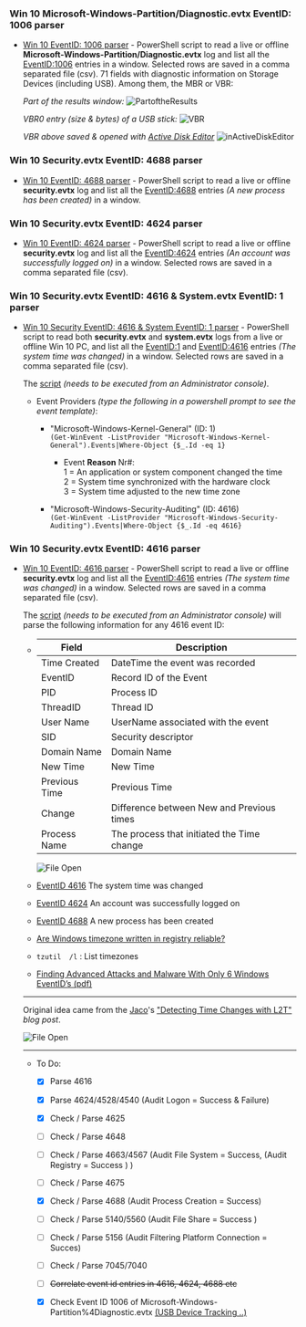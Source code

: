 <!-- saved from url=(0054) https://kacos2000.github.io/Win10-Research/EventLogs/ --> 
<!-- https://guides.github.com/features/mastering-markdown/ --> 

###  Win 10 Microsoft-Windows-Partition/Diagnostic.evtx EventID: 1006 parser  ###

- [Win 10 EventID: 1006 parser](https://github.com/kacos2000/Win10-Research/blob/master/EventLogs/ProcessCreatedEvents.ps1) - PowerShell script to read a live or offline **Microsoft-Windows-Partition/Diagnostic.evtx** log and list all the [EventID:1006](https://df-stream.com/2018/05/partition-diagnostic-event-log-and-usb-device-tracking-p1/) entries in a window. Selected rows are saved in a comma separated file (csv). 71 fields with diagnostic information on Storage Devices (including USB). Among them, the MBR or VBR:

  *Part of the results window:*
  ![PartoftheResults](https://raw.githubusercontent.com/kacos2000/Win10-Research/master/EventLogs/pd00.JPG)

  *VBR0 entry (size & bytes) of a USB stick:*
  ![VBR](https://raw.githubusercontent.com/kacos2000/Win10-Research/master/EventLogs/pd0.JPG)

  *VBR above saved & opened with [Active Disk Editor](http://www.disk-editor.org/)*
  ![inActiveDiskEditor](https://raw.githubusercontent.com/kacos2000/Win10-Research/master/EventLogs/pd1.JPG)


###  Win 10 Security.evtx EventID: 4688 parser  ###

- [Win 10 EventID: 4688 parser](https://github.com/kacos2000/Win10-Research/blob/master/EventLogs/ProcessCreatedEvents.ps1) - PowerShell script to read a live or offline **security.evtx** log and list all the [EventID:4688](https://docs.microsoft.com/en-us/windows/security/threat-protection/auditing/event-4688) entries *(A new process has been created)* in a window. 

###  Win 10 Security.evtx EventID: 4624 parser  ###

- [Win 10 EventID: 4624 parser](https://github.com/kacos2000/Win10-Research/blob/master/EventLogs/LoginEvents.ps1) - PowerShell script to read a live or offline **security.evtx** log and list all the [EventID:4624](https://docs.microsoft.com/en-us/windows/security/threat-protection/auditing/event-4624) entries *(An account was successfully logged on)* in a window. Selected rows are saved in a comma separated file (csv).  

###  Win 10 Security.evtx EventID: 4616 & System.evtx EventID: 1 parser ###

- [Win 10 Security EventID: 4616 & System EventID: 1 parser](https://github.com/kacos2000/Win10-Research/blob/master/EventLogs/TimeEventsAll.ps1) - PowerShell script to read both **security.evtx** and **system.evtx** logs from a live or offline Win 10 PC, and list all the [EventID:1](http://www.eventid.net/display-eventid-1-source-Microsoft-Windows-Kernel-General-eventno-10866-phase-1.htm) and [EventID:4616](https://docs.microsoft.com/en-us/windows/security/threat-protection/auditing/event-4616) entries *(The system time was changed)* in a window. Selected rows are saved in a comma separated file (csv).  
  
  The [script](https://github.com/kacos2000/Win10-Research/blob/master/EventLogs/TimeEventsAll.ps1) *(needs to be executed from an Administrator console)*. 

  - Event Providers *(type the following in a powershell prompt to see the event template)*: 
     - "Microsoft-Windows-Kernel-General" (ID: 1)<br>
        `(Get-WinEvent -ListProvider "Microsoft-Windows-Kernel-General").Events|Where-Object {$_.Id -eq 1}`<br>
        
        * Event **Reason** Nr#:<br>
          1 = An application or system component changed the time<br>
          2 = System time synchronized with the hardware clock<br>
          3 = System time adjusted to the new time zone
      
     - "Microsoft-Windows-Security-Auditing" (ID: 4616)<br>
        `(Get-WinEvent -ListProvider "Microsoft-Windows-Security-Auditing").Events|Where-Object {$_.Id -eq 4616}`

###  Win 10 Security.evtx EventID: 4616 parser  ###

- [Win 10 EventID: 4616 parser](https://github.com/kacos2000/Win10-Research/blob/master/EventLogs/TimeEvents.ps1) - PowerShell script to read a live or offline **security.evtx** log and list all the [EventID:4616](https://docs.microsoft.com/en-us/windows/security/threat-protection/auditing/event-4616) entries *(The system time was changed)* in a window. Selected rows are saved in a comma separated file (csv).  

   The [script](https://github.com/kacos2000/Win10-Research/blob/master/EventLogs/TimeEvents.ps1) *(needs to be executed from an Administrator console)* will parse the following information for any 4616 event ID:

   -  Field              | Description
      ------------       | -------------
      Time Created       | DateTime the event was recorded
      EventID            | Record ID of the Event
      PID                | Process ID
      ThreadID           | Thread ID
      User Name          | UserName associated with the event 
      SID                | Security descriptor
      Domain Name        | Domain Name
      New Time           | New Time
      Previous Time      | Previous Time
      Change             | Difference between New and Previous times
      Process Name       | The process that initiated the Time change 
      
       ![File Open](https://raw.githubusercontent.com/kacos2000/Win10-Research/master/EventLogs/O.JPG)
  
    - [EventID 4616](https://docs.microsoft.com/en-us/windows/security/threat-protection/auditing/event-4616) The system time was changed
    - [EventID 4624](https://docs.microsoft.com/en-us/windows/security/threat-protection/auditing/event-4624) An account was successfully logged on
    - [EventID 4688](https://docs.microsoft.com/en-us/windows/security/threat-protection/auditing/event-4688) A new process has been created
    - [Are Windows timezone written in registry reliable?](https://stackoverflow.com/questions/47104967/are-windows-timezone-written-in-registry-reliable)
    - `tzutil  /l` : List timezones
    - [Finding	Advanced Attacks and Malware With Only 6 Windows EventID’s (pdf)](https://conf.splunk.com/session/2015/conf2015_MGough_MalwareArchaelogy_SecurityCompliance_FindingAdvnacedAttacksAnd.pdf)
  
  __________________
   
     Original idea came from the [Jaco](https://twitter.com/jaco_ZA/status/1015495669988122624)'s ["Detecting Time Changes with L2T"](https://www.dfir.co.za/2018/07/07/detecting-time-changes-with-l2t-aint-nobody-got-time-for-that/) *blog post*.
   
     ![File Open](https://raw.githubusercontent.com/kacos2000/Win10-Research/master/EventLogs/T.JPG)
   
  __________________
   
     - To Do:
       - [X] Parse 4616
       - [X] Parse 4624/4528/4540 (Audit Logon = Success & Failure)
       - [X] Check / Parse 4625
       - [ ] Check / Parse 4648
       - [ ] Check / Parse 4663/4567 (Audit File	System	=	Success, (Audit Registry =	Success ) )
       - [ ] Check / Parse 4675
       - [X] Check / Parse 4688 (Audit Process Creation =	Success)
       - [ ] Check / Parse 5140/5560 (Audit File	Share	=	Success )
       - [ ] Check / Parse 5156 (Audit Filtering Platform Connection = Succes)
       - [ ] Check / Parse 7045/7040 
       - [ ] ~~Correlate event id entries in 4616, 4624, 4688 etc~~
       - [X] Check Event ID 1006 of Microsoft-Windows-Partition%4Diagnostic.evtx [(USB Device Tracking ..)](https://df-stream.com/2018/07/partition-diagnostic-event-log-and-usb-device-tracking-p2/)
      
